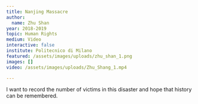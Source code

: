 ```yaml
---
title: Nanjing Massacre
author:
  name: Zhu Shan
year: 2018-2019
topic: Human Rights
medium: Video
interactive: false
institute: Politecnico di Milano
featured: /assets/images/uploads/zhu_shan_1.png
images: []
video: /assets/images/uploads/Zhu_Shang_1.mp4

---
```

I want to record the number of victims in this disaster and hope that history can be remembered.

